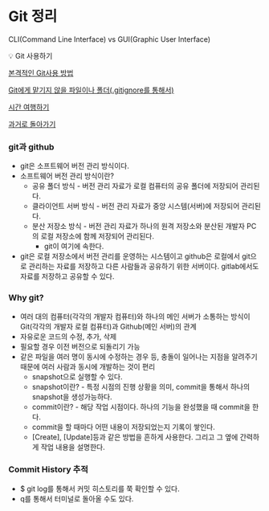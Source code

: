# Git 정리

CLI(Command Line Interface) vs GUI(Graphic User Interface)

<aside>
💡 Git 사용하기

[본격적인 Git사용 방법](https://www.notion.so/Git-09d550df8410496caca6a1ea2da34fa8)

[Git에게 맡기지 않을 파일이나 폴더(.gitignore를 통해서)](https://www.notion.so/Git-gitignore-2ad462aeda1846cf83753a246f6bb26a)

[시간 여행하기](https://www.notion.so/3a9f55206a084765aae1ae4290418ac6)

[과거로 돌아가기](https://www.notion.so/d85a0bdf4ea5448e905e8569e8dd1808)

</aside>

### git과 github

- git은 소프트웨어 버전 관리 방식이다.
- 소프트웨어 버전 관리 방식이란?
    - 공유 폴더 방식 - 버전 관리 자료가 로컬 컴퓨터의 공유 폴더에 저장되어 관리된다.
    - 클라이언트 서버 방식 - 버전 관리 자료가 중앙 시스템(서버)에 저장되어 관리된다.
    - 분산 저장소 방식 - 버전 관리 자료가 하나의 원격 저장소와 분산된 개발자 PC의 로컬 저장소에 함께 저장되어 관리된다.
        - git이 여기에 속한다.
- git은 로컬 저장소에서 버전 관리를 운영하는 시스템이고 github은 로컬에서 git으로 관리하는 자료를 저장하고 다른 사람들과 공유하기 위한 서버이다. gitlab에서도 자료를 저장하고 공유할 수 있다.

### Why git?

- 여러 대의 컴퓨터(각각의 개발자 컴퓨터)와 하나의 메인 서버가 소통하는 방식이 Git(각각의 개발자 로컬 컴퓨터)과 Github(메인 서버)의 관계
- 자유로운 코드의 수정, 추가, 삭제
- 필요할 경우 이전 버전으로 되돌리기 가능
- 같은 파일을 여러 명이 동시에 수정하는 경우 등, 충돌이 일어나는 지점을 알려주기 때문에 여러 사람과 동시에 개발하는 것이 편리
    - snapshot으로 실행할 수 있다.
    - snapshot이란? - 특정 시점의 진행 상황을 의미, commit을 통해서 하나의 snapshot을 생성가능하다.
    - commit이란? - 해당 작업 시점이다. 하나의 기능을 완성했을 때 commit을 한다.
    - commit을 할 때마다 어떤 내용이 저장되었는지 기록이 쌓인다.
    - [Create], [Update]등과 같은 방법을 흔하게 사용한다. 그리고 그 옆에 간력하게 작업 내용을 설명한다.
    

### Commit History 추적

- $ git log를 통해서 커밋 히스토리를 쭉 확인할 수 있다.
- q를 통해서 터미널로 돌아올 수도 있다.
